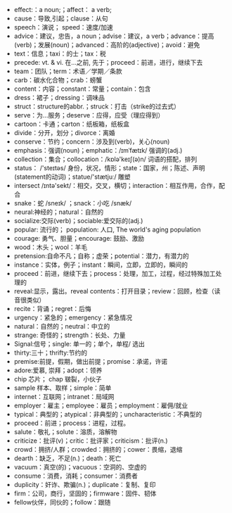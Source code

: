 - effect:：a noun;；affect： a verb;
- cause：导致,引起；clause：从句
- speech：演说； speed：速度/加速
- advice：建议，忠告，a noun；advise：建议，a verb；advance：提高(verb)；发展(noun)；advanced：高阶的(adjective)；avoid：避免
- text：信息；taxi：的士；tax：税
- precede: vt. & vi. 在…之前, 先于；proceed：前进，进行，继续下去
- team：团队；term：术语／学期／条款
- carb：碳水化合物；crab：螃蟹
- content：内容；constant：常量；contain：包含
- dress：裙子；dressing：调味品
- struct：structure的abbr.；struck：打击（strike的过去式）
- serve：为...服务；deserve：应得，应受（理应得到）
- cartoon：卡通；carton：纸板箱，纸板盒
- divide：分开，划分；divorce：离婚
- conserve：节约；concern：涉及到(verb)，关心(noun)
- emphasis：强调(noun)；emphatic：/ɪmˈfætɪk/ 强调的(adj.)
- collection：集合；collocation：/kɒlə'keɪʃ(ə)n/  词语的搭配，排列
- status： /'steɪtəs/  身份，状况，情形；state：国家，州；陈述、声明(statement的动词)；statue/'stætjuː/ 雕塑
- intersect /ɪntə'sekt/：相交，交叉，横切；interaction：相互作用，合作，配合
- snake：蛇 /sneɪk/  ；snack：小吃 /snæk/  
- neural:神经的；natural：自然的
- socialize:交际(verb)；sociable:爱交际的(adj.)
- popular: 流行的； population: 人口,  The world's aging population
- courage: 勇气、胆量；encourage: 鼓励、激励
- wood：木头；wool：羊毛
- pretension:自命不凡；自称；虚荣；potential：潜力，有潜力的
- instance：实体，例子；instant：瞬间，立即，立即的，瞬间的
- proceed：前进，继续下去；process：处理，加工，过程，经过特殊加工处理的
- reveal:显示，露出。reveal contents：打开目录；review：回顾，检查（读音很类似）
- recite：背诵；regret：后悔
- urgency：紧急的；emergency：紧急情况
- natural：自然的；neutral：中立的
- strange: 奇怪的；strength：长处、力量
- Signal:信号；single: 单一的；单个，单程/ 选出
- thirty:三十；thrifty:节约的
- premise:前提，假期，做出前提；promise：承诺，许诺
- adore:爱慕, 崇拜；adopt：领养
- chip 芯片； chap 皲裂，小伙子
- sample 样本、取样；simple：简单
- internet：互联网；intranet：局域网
- employer：雇主；employee：雇员；employment：雇佣/就业
- typical：典型的；atypical：非典型的；uncharacteristic：不典型的
- proceed：前进；process：进程，过程。
- salute：敬礼；solute：溶质，溶解物
- criticize：批评(v)；critic：批评家；criticism：批评(n.)
- crowd：拥挤/人群；crowded：拥挤的；cower：畏缩，退缩
- dearth：缺乏，不足(n.)；death：死亡
- vacuum：真空(的)；vacuous：空洞的、空虚的
- consume：消费，消耗；consumer：消费者
- duplicity：奸诈、欺骗(n.)；duplicate：复制、复印
- firm：公司，商行，坚固的；firmware：固件、韧体
- fellow伙伴，同伙的；follow：跟随